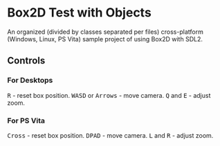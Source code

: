 # Box2D Test with Objects
An organized (divided by classes separated per files) cross-platform (Windows, Linux, PS Vita) sample project of using Box2D with SDL2.

## Controls
### For Desktops
<kbd>R</kbd> - reset box position.
<kbd>WASD</kbd> or <kbd>Arrows</kbd> - move camera.
<kbd>Q</kbd> and <kbd>E</kbd> - adjust zoom.

### For PS Vita
<kbd>Cross</kbd> - reset box position.
<kbd>DPAD</kbd> - move camera.
<kbd>L</kbd> and <kbd>R</kbd> - adjust zoom.
